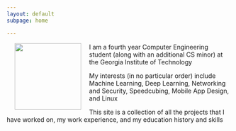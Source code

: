 ```yaml
---
layout: default
subpage: home

---
```


<div>
  <img style="float: left; margin: 0 18px" width="150" src="{{ 'assets/images/me.jpg' | relative_url }}"/>
  <p>I am a fourth year Computer Engineering student (along with an additional CS minor) at the Georgia Institute of Technology</p>
  <p>My interests (in no particular order) include Machine Learning, Deep Learning, Networking and Security, Speedcubing, Mobile App Design, and Linux</p>
  <p>This site is a collection of all the projects that I have worked on, my work experience, and my education history and skills</p>
</div>
<span style="clear: both"></span>
